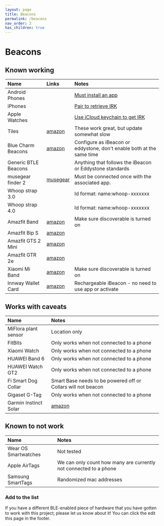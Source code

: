 ```yaml
---
layout: page
title: Beacons
permalink: /beacons
nav_order: 2
has_children: true
---
```


# Beacons

## Known working

| Name                 | Links                                       | Notes                                                                |
|:---------------------|:--------------------------------------------|:---------------------------------------------------------------------|
| Android Phones       |                                             | [Must install an app](/beacons/android)
| iPhones              |                                             | [Pair to retrieve IRK](/beacons/apple)
| Apple Watches        |                                             | [Use iCloud keychain to get IRK](/beacons/apple)
| Tiles                | [amazon](https://amzn.to/3h77T5f)           | These work great, but update somewhat slow
| Blue Charm Beacons   | [amazon](https://amzn.to/2YGdA3w)           | Configure as iBeacon or eddystone, don't enable both at the same time
| Generic BTLE Beacons |                                             | Anything that follows the iBeacon or Eddystone standards
| musegear finder 2    | [musegear](https://shop.musegear-finder.net/collections/finder-2) | Must be connected once with the associated app.
| Whoop strap 3.0      |                                             | Id format: name:whoop-xxxxxxx
| Whoop strap 4.0      |                                             | Id format: name:whoop-xxxxxxx
| Amazfit Band         | [amazon](https://amzn.to/3lArIr0)           | Make sure discoverable is turned on
| Amazfit Bip S        | [amazon](https://amzn.to/3C4DyMK)           |
| Amazfit GTS 2 Mini   | [amazon](https://amzn.to/3e6JQom)           |
| Amazfit GTR 2e       | [amazon](https://amzn.to/3Awz16C)           |
| Xiaomi Mi Band       | [amazon](https://amzn.to/3E8AJMh)           | Make sure discoverable is turned on
| Innway Wallet Card   | [amazon](https://amzn.to/3Z8Govf)           | Rechargeable iBeacon - no need to use app or activate

## Works with caveats

| Name                 | Notes                                                                                                         |
|:---------------------|:--------------------------------------------------------------------------------------------------------------|
| MiFlora plant sensor | Location only
| FitBits              | Only works when not connected to a phone
| Xiaomi Watch         | Only works when not connected to a phone
| HUAWEI Band 6        | Only works when not connected to a phone
| HUAWEI Watch GT2     | Only works when not connected to a phone
| Fi Smart Dog Collar  | Smart Base needs to be powered off or Collars will not beacon
| Gigaset G-Tag        | Only works when not connected to a phone
| Garmin Instinct Solar| [amazon](https://amzn.to/3JF7IeI)           | This only work while using the Broadcast Heart Rate function. It seems to be somewhat slow but usable. I do think that maybe all garmin device with this function will work.

## Known to not work

| Name                | Notes                                                                |
|:--------------------|:---------------------------------------------------------------------|
| Wear OS Smartwatches| Not tested
| Apple AirTags       | We can only count how many are currently not connected to a phone
| Samsung SmartTags   | Randomized mac addresses

### Add to the list

If you have a different BLE-enabled piece of hardware that you have gotten to work with this project, please let us know about it! You can click the edit this page in the footer.
